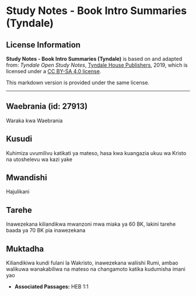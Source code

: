 # Study Notes - Book Intro Summaries (Tyndale)

## License Information

**Study Notes - Book Intro Summaries (Tyndale)** is based on and adapted from: _Tyndale Open Study Notes_, [Tyndale House Publishers](https://tyndaleopenresources.com/), 2019, which is licensed under a [CC BY-SA 4.0 license](https://creativecommons.org/licenses/by-sa/4.0/legalcode.en).

This markdown version is provided under the same license.



--------------------------------

## Waebrania (id: 27913)

Waraka kwa Waebrania

Kusudi
------

Kuhimiza uvumilivu katikati ya mateso, hasa kwa kuangazia ukuu wa Kristo na utoshelevu wa kazi yake

Mwandishi
---------

Hajulikani

Tarehe
------

Inawezekana kiliandikwa mwanzoni mwa miaka ya 60 BK, lakini tarehe baada ya 70 BK pia inawezekana

Muktadha
--------

Kiliandikiwa kundi fulani la Wakristo, inawezekana waliishi Rumi, ambao walikuwa wanakabiliwa na mateso na changamoto katika kudumisha imani yao

* **Associated Passages:** HEB 1:1

